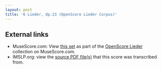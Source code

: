 ```yaml
---
layout: post
title: '6 Lieder, Op.23 (OpenScore Lieder Corpus)'
---
```


## External links

- MuseScore.com: View [this set] as part of the [OpenScore Lieder] collection on MuseScore.com.
- IMSLP.org: view the [source PDF file(s)][IMSLP] that this score was transcribed from.

[IMSLP]: https://imslp.org/wiki/Special:ReverseLookup/485202
[this set]: https://musescore.com/openscore-lieder-corpus/sets/5097034
[OpenScore Lieder]: https://musescore.com/openscore-lieder-corpus

